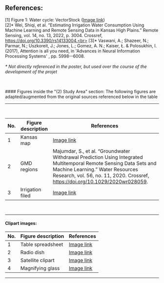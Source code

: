 ## References:
[1] Figure 1: Water cycle: VectorStock (<a href="https://www.vectorstock.com/royalty-free-vector/water-cycle-diagram-vector-10768263">Image link</a>) <br>
[2]* Wei, Shiqi, et al. “Estimating Irrigation Water Consumption Using Machine Learning and Remote Sensing Data in Kansas High Plains.” Remote Sensing, vol. 14, no. 13, 2022, p. 3004. Crossref, https://doi.org/10.3390/rs14133004.<br>
[3]* Vaswani, A.; Shazeer, N.; Parmar, N.; Uszkoreit, J.; Jones, L.; Gomez, A. N.; Kaiser, Ł. & Polosukhin, I. (2017), Attention is all you need, in 'Advances in Neural Information Processing Systems' , pp. 5998--6008.<br>
<br>
<i>* Not directly referenced in the poster, but used over the course of the development of the projet</i>

<br>
<br>
#### Figures inside the "(2) Study Area" section:
The following figures are adapted/augmented from the original sources referenced below in the table
<br>
<hr>
<br>

No. | Figure description | References
--- | ------------------ | -------------
1   | Kansas map         | <a href="https://www.kgs.ku.edu/HighPlains/HPA_Atlas/Aquifer%20Basics/index.html#High_Plains_Aquifer_%2528HPA%2529_Extent_in_the_US.jpg">Image link</a>
2   | GMD regions        | Majumdar, S., et al. “Groundwater Withdrawal Prediction Using Integrated Multitemporal Remote Sensing Data Sets and Machine Learning.” Water Resources Research, vol. 56, no. 11, 2020. Crossref, https://doi.org/10.1029/2020wr028059.
3   | Irrigation filed   | <a href="https://www.pbs.org/wgbh/nova/article/space-weighing-groundwater-lost-irrigation/">Image link</a>

<br>
<hr>

#### Clipart images:
No. | Figure description | References
--- | ------------------ | -------------
1   | Table spreadsheet  | <a href="https://www.flaticon.com/free-icon/tables-couple_31248">Image link</a>
2   | Radio dish         | <a href="https://www.pngall.com/weather-satellite-png/download/15604">Image link</a>
3   | Satellite clipart  | <a href="https://www.pngall.com/weather-satellite-png/download/15604">Image link</a>
4   | Magnifying glass   | <a href="https://cliparting.com/free-magnifying-glass-clipart-15285/">Image link</a>

<hr>



